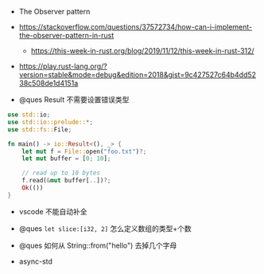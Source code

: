 - The Observer pattern
- https://stackoverflow.com/questions/37572734/how-can-i-implement-the-observer-pattern-in-rust

  - https://this-week-in-rust.org/blog/2019/11/12/this-week-in-rust-312/

- https://play.rust-lang.org/?version=stable&mode=debug&edition=2018&gist=9c427527c64b4dd5238c508de1d4151a

* @ques Result 不需要设置错误类型

```rs
use std::io;
use std::io::prelude::*;
use std::fs::File;

fn main() -> io::Result<(), _> {
    let mut f = File::open("foo.txt")?;
    let mut buffer = [0; 10];

    // read up to 10 bytes
    f.read(&mut buffer[..])?;
    Ok(())
}
```

- vscode 不能自动补全
- @ques `let slice:[i32, 2]` 怎么定义数组的类型+个数
- @ques 如何从 String::from("hello") 去掉几个字母

- async-std

